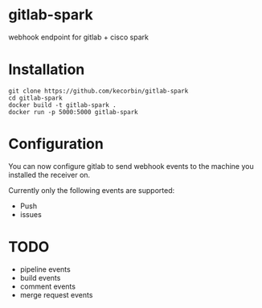 # gitlab-spark

webhook endpoint for gitlab + cisco spark

# Installation

```
git clone https://github.com/kecorbin/gitlab-spark
cd gitlab-spark
docker build -t gitlab-spark .
docker run -p 5000:5000 gitlab-spark
```

# Configuration

You can now configure gitlab to send webhook events to the machine you installed
the receiver on.  

Currently only the following events are supported:

* Push
* issues


# TODO

* pipeline events
* build events
* comment events
* merge request events
